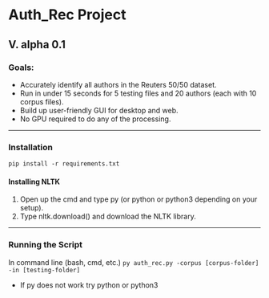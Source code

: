 # **Auth_Rec Project**
## V. alpha 0.1
### Goals:
* Accurately identify all authors in the Reuters 50/50 dataset.
* Run in under 15 seconds for 5 testing files and 20 authors (each with 10 corpus files).
* Build up user-friendly GUI for desktop and web.
* No GPU required to do any of the processing.
____
### Installation
``pip install -r requirements.txt``
#### Installing NLTK
1. Open up the cmd and type py (or python or python3 depending on your setup).
2. Type nltk.download() and download the NLTK library.
____
### Running the Script
In command line (bash, cmd, etc.)
``py auth_rec.py -corpus [corpus-folder] -in [testing-folder]``
- If py does not work try python or python3